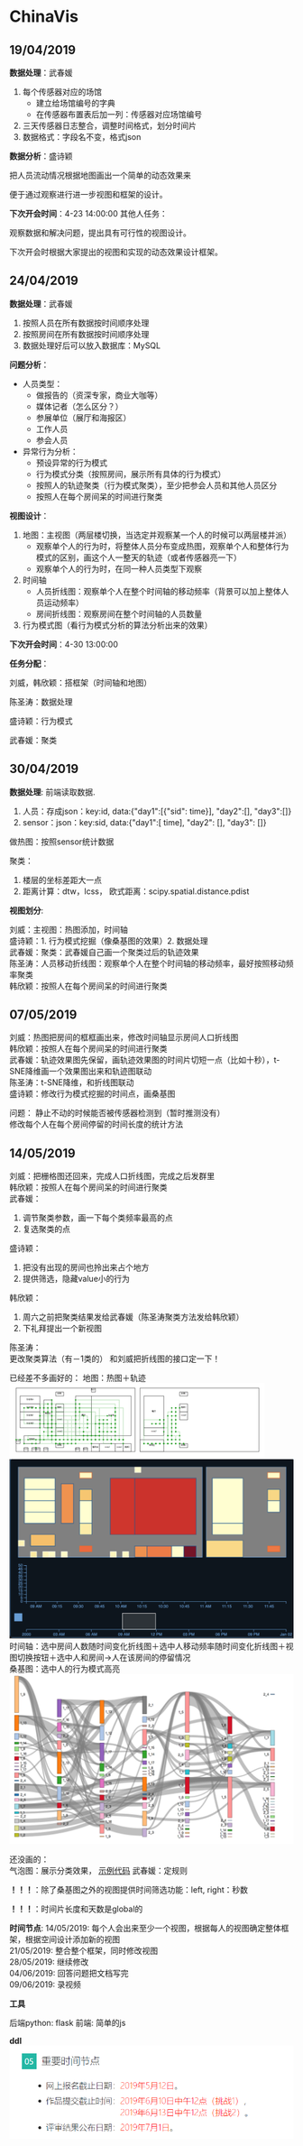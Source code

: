 # ChinaVis

19/04/2019
---
**数据处理**：武春媛

1. 每个传感器对应的场馆
   - 建立给场馆编号的字典
   - 在传感器布置表后加一列：传感器对应场馆编号
2. 三天传感器日志整合，调整时间格式，划分时间片
3. 数据格式：字段名不变，格式json

**数据分析**：盛诗颖

把人员流动情况根据地图画出一个简单的动态效果来

便于通过观察进行进一步视图和框架的设计。

**下次开会时间**：4-23 14:00:00
其他人任务：

观察数据和解决问题，提出具有可行性的视图设计。

下次开会时根据大家提出的视图和实现的动态效果设计框架。

24/04/2019
---
**数据处理**：武春媛

1. 按照人员在所有数据按时间顺序处理
2. 按照房间在所有数据按时间顺序处理
3. 数据处理好后可以放入数据库：MySQL

**问题分析**：

- 人员类型：
  - 做报告的（资深专家，商业大咖等）
  - 媒体记者（怎么区分？）
  - 参展单位（展厅和海报区）
  - 工作人员
  - 参会人员
- 异常行为分析：
  - 预设异常的行为模式
  - 行为模式分类（按照房间，展示所有具体的行为模式）
  - 按照人的轨迹聚类（行为模式聚类），至少把参会人员和其他人员区分
  - 按照人在每个房间呆的时间进行聚类
  
**视图设计**：

1. 地图：主视图（两层楼切换，当选定并观察某一个人的时候可以两层楼并派）
   - 观察单个人的行为时，将整体人员分布变成热图，观察单个人和整体行为模式的区别，画这个人一整天的轨迹（或者传感器亮一下）
   - 观察单个人的行为时，在同一种人员类型下观察
2. 时间轴
   - 人员折线图：观察单个人在整个时间轴的移动频率（背景可以加上整体人员运动频率）
   - 房间折线图：观察房间在整个时间轴的人员数量
3. 行为模式图（看行为模式分析的算法分析出来的效果）

**下次开会时间**：4-30 13:00:00

**任务分配**：

刘威，韩欣颖：搭框架（时间轴和地图）

陈圣涛：数据处理

盛诗颖：行为模式

武春媛：聚类

30/04/2019
---
**数据处理**:
前端读取数据.

1. 人员：存成json：key:id, data:{"day1":[{"sid": time}], "day2":[], "day3":[]}
2. sensor：json：key:sid, data:{"day1":[ time], "day2": [], "day3": []}

做热图：按照sensor统计数据

聚类：

1. 楼层的坐标差距大一点
2. 距离计算：dtw，lcss，
   欧式距离：scipy.spatial.distance.pdist

**视图划分**:

刘威：主视图：热图添加，时间轴 </br>
盛诗颖：1. 行为模式挖掘（像桑基图的效果）2. 数据处理 </br>
武春媛：聚类：武春媛自己画一个聚类过后的轨迹效果 </br>
陈圣涛：人员移动折线图：观察单个人在整个时间轴的移动频率，最好按照移动频率聚类</br>
韩欣颖：按照人在每个房间呆的时间进行聚类</br>

07/05/2019
---
刘威：热图把房间的框框画出来，修改时间轴显示房间人口折线图 </br>
韩欣颖：按照人在每个房间呆的时间进行聚类 </br>
武春媛：轨迹效果图先保留，画轨迹效果图的时间片切短一点（比如十秒），t-SNE降维画一个效果图出来和轨迹图联动 </br>
陈圣涛：t-SNE降维，和折线图联动 </br>
盛诗颖：修改行为模式挖掘的时间点，画桑基图 </br>

问题：
静止不动的时候能否被传感器检测到（暂时推测没有）</br>
修改每个人在每个房间停留的时间长度的统计方法

14/05/2019
---
刘威：把栅格图还回来，完成人口折线图，完成之后发群里</br>
韩欣颖：按照人在每个房间呆的时间进行聚类 </br>
武春媛：
1. 调节聚类参数，画一下每个类频率最高的点</br>
2. 复选聚类的点

盛诗颖：
1. 把没有出现的房间也拎出来占个地方</br>
2. 提供筛选，隐藏value小的行为

韩欣颖：
1. 周六之前把聚类结果发给武春媛（陈圣涛聚类方法发给韩欣颖）</br>
2. 下礼拜提出一个新视图

陈圣涛：</br>
更改聚类算法（有－1类的）
和刘威把折线图的接口定一下！

已经差不多画好的：
地图：热图＋轨迹</br>
![trace](trace.png)
![heatmap](heat.png)
时间轴：选中房间人数随时间变化折线图＋选中人移动频率随时间变化折线图＋视图切换按钮＋选中人和房间->人在该房间的停留情况</br>
桑基图：选中人的行为模式高亮</br>
![sankey](sankey.png)

还没画的：</br>
气泡图：展示分类效果， [示例代码](https://bl.ocks.org/fdlk/076469462d00ba39960f854df9acda56)
武春媛：定规则

**！！！**：除了桑基图之外的视图提供时间筛选功能：left, right：秒数

**！！！**：时间片长度和天数是global的

**时间节点**:
14/05/2019: 每个人会出来至少一个视图，根据每人的视图确定整体框架，根据空间设计添加新的视图</br>
21/05/2019: 整合整个框架，同时修改视图</br>
28/05/2019: 继续修改</br>
04/06/2019: 回答问题把文档写完</br>
09/06/2019: 录视频

**工具**

后端python: flask
前端: 简单的js

**ddl**
![](ddl.png)
